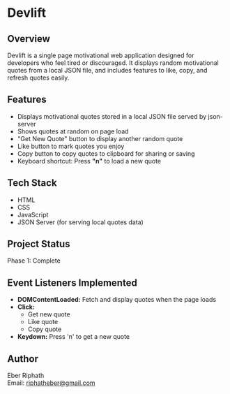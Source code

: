 # Devlift

## Overview

Devlift is a single page motivational web application designed for developers who feel tired or discouraged. It displays random motivational quotes from a local JSON file, and includes features to like, copy, and refresh quotes easily.

## Features

- Displays motivational quotes stored in a local JSON file served by json-server
- Shows quotes at random on page load
- "Get New Quote" button to display another random quote
- Like button to mark quotes you enjoy
- Copy button to copy quotes to clipboard for sharing or saving
- Keyboard shortcut: Press **"n"** to load a new quote
## Tech Stack

- HTML
- CSS
- JavaScript
- JSON Server (for serving local quotes data)

## Project Status

Phase 1: Complete

## Event Listeners Implemented

- **DOMContentLoaded:** Fetch and display quotes when the page loads
- **Click:**  
  - Get new quote  
  - Like quote  
  - Copy quote
- **Keydown:** Press 'n' to get a new quote
## Author

Eber Riphath  
Email: riphatheber@gmail.com

